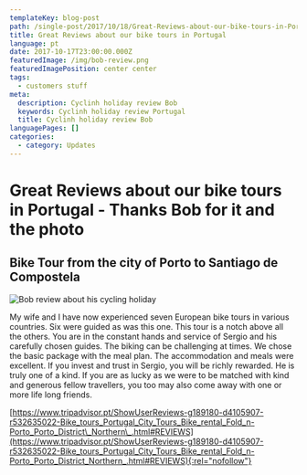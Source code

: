 ```yaml
---
templateKey: blog-post
path: /single-post/2017/10/18/Great-Reviews-about-our-bike-tours-in-Portugal-pt
title: Great Reviews about our bike tours in Portugal
language: pt
date: 2017-10-17T23:00:00.000Z
featuredImage: /img/bob-review.png
featuredImagePosition: center center
tags:
  - customers stuff
meta:
  description: Cyclinh holiday review Bob
  keywords: Cyclinh holiday review Portugal
  title: Cyclinh holiday review Bob
languagePages: []
categories:
  - category: Updates
---
```

# Great Reviews about our bike tours in Portugal - Thanks Bob for it and the photo

## Bike Tour from the city of Porto to Santiago de Compostela

![Bob review about his cycling holiday](/img/bob-review.png "Bob review about his cycling holiday")

My wife and I have now experienced seven European bike tours in various countries. Six were guided as was this one. This tour is a notch above all the others. You are in the constant hands and service of Sergio and his carefully chosen guides. The biking can be challenging at times. We chose the basic package with the meal plan. The accommodation and meals were excellent. If you invest and trust in Sergio, you will be richly rewarded. He is truly one of a kind. If you are as lucky as we were to be matched with kind and generous fellow travellers, you too may also come away with one or more life long friends.







[https://www.tripadvisor.pt/ShowUserReviews-g189180-d4105907-r532635022-Bike_tours_Portugal_City_Tours_Bike_rental_Fold_n-Porto_Porto_District\_Northern\_.html#REVIEWS](https://www.tripadvisor.pt/ShowUserReviews-g189180-d4105907-r532635022-Bike_tours_Portugal_City_Tours_Bike_rental_Fold_n-Porto_Porto_District_Northern_.html#REVIEWS){:rel="nofollow"}
